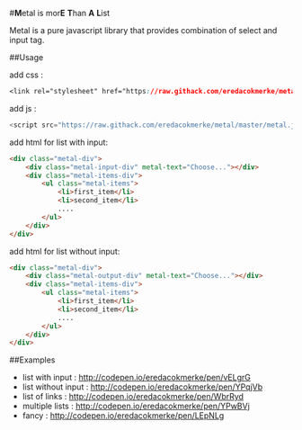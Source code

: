 #**M**etal is mor**E** **T**han **A** **L**ist

Metal is a pure javascript library that provides combination of select and input tag.

##Usage

add css :
```css
<link rel="stylesheet" href="https://raw.githack.com/eredacokmerke/metal/master/metal.css">
```

add js :
```js 
<script src="https://raw.githack.com/eredacokmerke/metal/master/metal.js"></script>
```

add html for list with input:
```html
<div class="metal-div">
    <div class="metal-input-div" metal-text="Choose..."></div>
    <div class="metal-items-div">
        <ul class="metal-items">
            <li>first_item</li>
            <li>second_item</li>
            ....
        </ul>
    </div>
</div>
```

add html for list without input:
```html
<div class="metal-div">
    <div class="metal-output-div" metal-text="Choose..."></div>
    <div class="metal-items-div">
        <ul class="metal-items">
            <li>first_item</li>
            <li>second_item</li>
            ....
        </ul>
    </div>
</div>
```

##Examples
- list with input : http://codepen.io/eredacokmerke/pen/vELgrG
- list without input : http://codepen.io/eredacokmerke/pen/YPqjVb
- list of links : http://codepen.io/eredacokmerke/pen/WbrRyd
- multiple lists : http://codepen.io/eredacokmerke/pen/YPwBVj
- fancy : http://codepen.io/eredacokmerke/pen/LEpNLg

